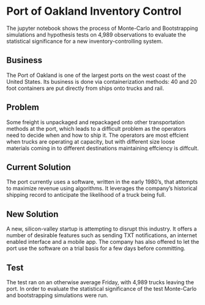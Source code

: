 # Port of Oakland Inventory Control
The jupyter notebook shows the process of Monte-Carlo and Bootstrapping simulations and hypothesis tests on 4,989 observations to evaluate the statistical significance for a new inventory-controlling system. <br>

## Business
The Port of Oakland is one of the largest ports on the west coast of the United States. Its business is done via containerization methods: 40 and 20 foot containers are put directly from ships onto trucks and rail. <br>

## Problem
Some freight is unpackaged and repackaged onto other transportation methods at the port, which leads to a difficult problem as the operators need to decide when and how to ship it. The operators are most effcient when trucks are operating at capacity, but with different size loose materials coming in to different destinations maintaining effciency is diffcult.

## Current Solution
The port currently uses a software, written in the early 1980’s, that attempts to maximize revenue using algorithms. It leverages the company’s historical shipping record to anticipate the likelihood of a truck being full. 

## New Solution
A new, silicon-valley startup is attempting to disrupt this industry. It offers a number of desirable features such as sending TXT notifications, an internet enabled interface and a mobile app. The company has also offered to let the port use the software on a trial basis for a few days before committing.

## Test
The test ran on an otherwise average Friday, with 4,989 trucks leaving the port. In order to evaluate the statistical significance of the test Monte-Carlo and bootstrapping simulations were run.
